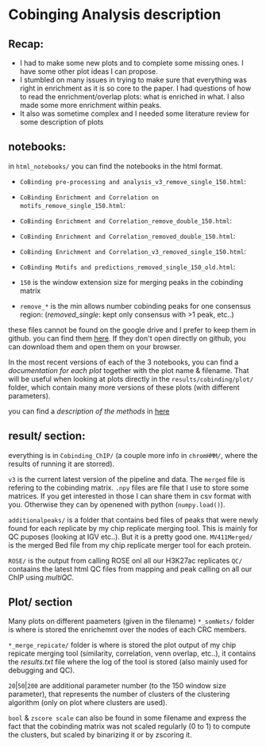 # Cobinging Analysis description

## Recap:

- I had to make some new plots and to complete some missing ones. I have some other plot ideas I can propose.
- I stumbled on many issues in trying to make sure that everything was right in enrichment as it is so core to the paper. I had questions of how to read the enrichment/overlap plots: what is enriched in what. I also made some more enrichment within peaks.
- It also was sometime complex and I needed some literature review for some description of plots

## notebooks:
 
in `html_notebooks/` you can find the notebooks in the html format.
- `CoBinding pre-processing and analysis_v3_remove_single_150.html`:
- `CoBinding Enrichment and Correlation on motifs_remove_single_150.html`:
- `CoBinding Enrichment and Correlation_remove_double_150.html`:
- `CoBinding Enrichment and Correlation_removed_double_150.html`:
- `CoBinding Enrichment and Correlation_v3_removed_single_150.html`:
- `CoBinding Motifs and predictions_removed_single_150_old.html`: 

- `150` is the window extension size for merging peaks in the cobinding matrix
- `remove_*` is the min allows number cobinding peaks for one consensus region: (_removed\_single_: kept only consensus with >1 peak,  etc..)

these files cannot be found on the google drive and I prefer to keep them in github. you can find them [here](https://github.com/jkobject/AMLproject/tree/master/html_notebooks). If they don't open directly on github, you can download them and open them on your browser.

In the most recent versions of each of the 3 notebooks, you can find a _documentation for each plot_ together with the plot name & filename. That will be useful when looking at plots directly in the `results/cobinding/plot/` folder, which contain many more versions of these plots (with different parameters).

you can find a _description of the methods_ in [here](https://docs.google.com/document/d/1JnOC2sc_ajOa1UYg8CL5rlM9DU_La2t6SXf4ewM1Qqc/edit#)

## result/ section:

everything is in `Cobinding_ChIP/` (a couple more info in `chromHMM/`, where the results of running it are storred).

`v3` is the current latest version of the pipeline and data.
The `merged` file is refering to the cobinding matrix. `.npy` files are file that I use to store some matrices. If you get interested in those I can share them in csv format with you. Otherwise they can by openened with python (`numpy.load()`).

`additionalpeaks/` is a folder that contains bed files of peaks that were newly found for each replicate by my chip replicate merging tool. This is mainly for QC puposes (looking at IGV etc..). But it is a pretty good one.
`MV411Merged/` is the merged Bed file from my chip replicate merger tool for each protein.

`ROSE/` is the output from calling ROSE onl all our H3K27ac replicates
`QC/` contaains the latest html QC files from mapping and peak calling on all our ChIP using _multiQC_.

## Plot/ section

Many plots on different paameters (given in the filename)
`*_somNets/` folder is where is stored the enrichemnt over the nodes of each CRC members. 

`*_merge_repicate/` folder is where is stored the plot output of my chip repicate merging tool (similarity, correlation, venn overlap, etc..), it contains the _results.txt_ file where the log of the tool is stored (also mainly used for debugging and QC).

`20`|`50`|`200` are additional parameter number (to the 150 window size parameter), that represents the number of clusters of the clustering algorithm (only on plot where clusters are used).

`bool` & `zscore scale` can also be found in some filename and express the fact that the cobinding matrix was not scaled regularly (0 to 1) to compute the clusters, but scaled by binarizing it or by zscoring it.
